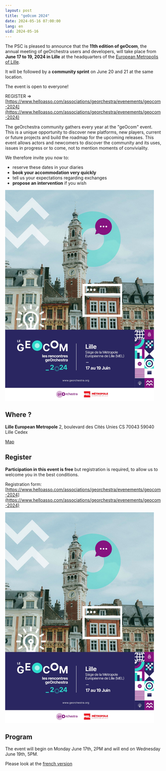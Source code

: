 ```yaml
---
layout: post
title: "geOcom 2024"
date: 2024-05-16 07:00:00
lang: en
uid: 2024-05-16
---
```


The PSC is pleased to announce that the **11th edition of geOcom**, the annual meeting of geOrchestra users and developers, will take place from **June 17 to 19, 2024 in Lille** at the headquarters of the [European Metropolis of Lille](https://www.lillemetropole.fr/).

It will be followed by a **community sprint** on June 20 and 21 at the same location.

The event is open to everyone!

REGISTER => [https://www.helloasso.com/associations/georchestra/evenements/geocom-2024](https://www.helloasso.com/associations/georchestra/evenements/geocom-2024)

<!--more-->


The geOrchestra community gathers every year at the "geOcom" event. This is a unique opportunity to discover new platforms, new players, current or future projects and build the roadmap for the upcoming releases. This event allows actors and newcomers to discover the community and its uses, issues in progress or to come, not to mention moments of conviviality.


We therefore invite you now to:

  * reserve these dates in your diaries
  * **book your accommodation very quickly**
  * tell us your expectations regarding exchanges
  * **propose an intervention** if you wish


<img src="/public/geocom2024/geocom2024_affiche_small.jpg" alt="Affiche geOcom 2024" width="480px" height="auto">

<!--more-->

## Where ?

**Lille European Metropole**
2, boulevard des Cités Unies
CS 70043
59040 Lille Cedex 

[Map](https://www.openstreetmap.org/#map=18/50.63103/3.07806)


## Register


**Participation in this event is free** but registration is required, to allow us to welcome you in the best conditions.

Registration form: [https://www.helloasso.com/associations/georchestra/evenements/geocom-2024](https://www.helloasso.com/associations/georchestra/evenements/geocom-2024)


<img src="/public/geocom2024/geocom2024_affiche_small.jpg" alt="Affiche geOcom 2024" width="480px" height="auto">

## Program

The event will begin on Monday June 17th, 2PM and will end on Wednesday June 19th, 5PM.

Please look at the [french version](https://www.georchestra.org/blog/2024/05/16/geocom-2024-fr/)


